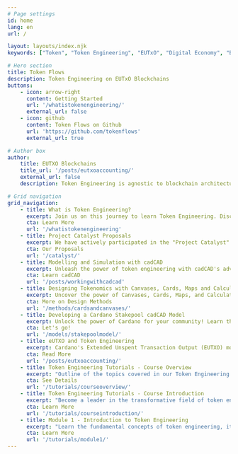 ```yaml
---
# Page settings
id: home
lang: en
url: /

layout: layouts/index.njk
keywords: ["Token", "Token Engineering", "EUTxO", "Digital Economy", "Blockchain Technology", "Decentralised Systems", "Innovation", "Cardano", "decentralisation", "Stakepool", "ADA", "Economics Design"]

# Hero section
title: Token Flows
description: Token Engineering on EUTxO Blockchains
buttons:
    - icon: arrow-right
      content: Getting Started
      url: '/whatistokenengineering/'
      external_url: false
    - icon: github
      content: Token Flows on Github
      url: 'https://github.com/tokenflows'
      external_url: true

# Author box
author:
    title: EUTXO Blockchains
    title_url: '/posts/eutxoaccounting/'
    external_url: false
    description: Token Engineering is agnostic to blockchain architectures, however most people learn by example. Current TE teaching assume Ethereums Balance Account model, we want to change that.

# Grid navigation
grid_navigation:
    - title: What is Token Engineering?
      excerpt: Join us on this journey to learn Token Engineering. Discover how it's shaping the future of the digital economy and how you can be a part of this transformation. Click here to learn more.
      cta: Learn More
      url: '/whatistokenengineering'
    - title: Project Catalyst Proposals
      excerpt: We have actively participated in the "Project Catalyst" funding rounds. Our continued submissions reflect our commitment to advancing the ecosystem through token engineering education and tools.
      cta: Our Proposals
      url: '/catalyst/'
    - title: Modelling and Simulation with cadCAD
      excerpt: Unleash the power of token engineering with cadCAD's advanced simulation capabilities. Elevate your Cardano projects with skills to do complex system modelling. Click here to embark on your journey to mastering token economies with cadCAD now!
      cta: Learn cadCAD
      url: '/posts/workingwithcadcad'
    - title: Designing Tokenomics with Canvases, Cards, Maps and Calculators
      excerpt: Uncover the power of Canvases, Cards, Maps, and Calculators in crafting innovative token models that resonate with real-world needs. Join us as we begin shaping platforms that redefine collaboration, governance, and value creation.
      cta: More on Design Methods
      url: '/methods/cardsandcanvases/'
    - title: Developing a Cardano Stakepool cadCAD Model
      excerpt: Unlock the power of Cardano for your community! Learn the art of token engineering with our latest guide and start building fair, impactful tokenomics today. Click to master the future of decentralised finance.
      cta: Let's go!
      url: '/models/stakepoolmodel/'
    - title: eUTXO and Token Engineering
      excerpt: Cardano's Extended Unspent Transaction Output (EUTXO) model extends Bitcoins underlying process UTXO accounting methodology. However the EUTXO is unfamiliar to most, drawing parallels with the REA (Resource-Event-Agent) accounting ontology we compare and contrast the Ethereum balance accounting model.
      cta: Read More
      url: '/posts/eutxoaccounting/'
    - title: Token Engineering Tutorials - Course Overview
      excerpt: "Outline of the topics covered in our Token Engineering on Cardano tutorial series: Step-by-step tutorials to design economic mechanisms."
      cta: See Details
      url: '/tutorials/courseoverview/'
    - title: Token Engineering Tutorials - Course Introduction
      excerpt: "Become a leader in the transformative field of token engineering. Learn skills to build robust, equitable, and sustainable digital economies."
      cta: Learn More
      url: '/tutorials/courseintroduction/'
    - title: Module 1 - Introduction to Token Engineering
      excerpt: "Learn the fundamental concepts of token engineering, its importance in digital economic systems, and why it matters."
      cta: Learn More
      url: '/tutorials/module1/'
---
```

